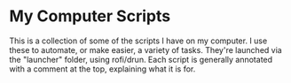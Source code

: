 # My Computer Scripts
This is a collection of some of the scripts I have on my computer. I use these to automate, or make easier, a variety of tasks. They're launched via the "launcher" folder, using rofi/drun. Each script is generally annotated with a comment at the top, explaining what it is for.